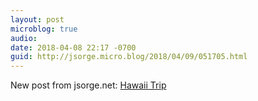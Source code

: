 ```yaml
---
layout: post
microblog: true
audio: 
date: 2018-04-08 22:17 -0700
guid: http://jsorge.micro.blog/2018/04/09/051705.html
---
```

New post from jsorge.net: [Hawaii Trip](http://jsorge.net/2018/04/08/hawaii-trip/)
